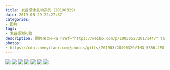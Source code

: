 ```yaml
---
title: 发酱感谢礼物系列（20190329）
date: 2019-03-29 22:27:37
categories:
- 图片
tags:
- 发酱感谢礼物
description: 图片来自于<a href="https://weibo.com/p/1005051720171447" target="_blank">quanmmmmm</a><br/> “谢谢余生～字真好～，和风的小镜子梳子好阔耐，弦上有春秋的歌词这样看就更美啦～（你还刻了弦上的印呢～）”
photos: 
- https://cdn.chenyifaer.com/photos/gifts/201903/20190329/IMG_5856.JPG
---
```


![](https://cdn.chenyifaer.com/photos/gifts/201903/20190329/IMG_5857.JPG)
![](https://cdn.chenyifaer.com/photos/gifts/201903/20190329/IMG_5858.JPG)
![](https://cdn.chenyifaer.com/photos/gifts/201903/20190329/IMG_5859.JPG)
![](https://cdn.chenyifaer.com/photos/gifts/201903/20190329/IMG_5860.JPG)
![](https://cdn.chenyifaer.com/photos/gifts/201903/20190329/IMG_5861.JPG)
![](https://cdn.chenyifaer.com/photos/gifts/201903/20190329/IMG_5862.JPG)
![](https://cdn.chenyifaer.com/photos/gifts/201903/20190329/IMG_5863.JPG)